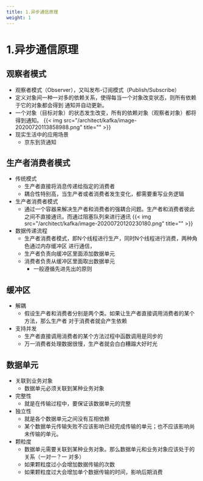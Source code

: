 ```yaml
---
title: 1.异步通信原理
weight: 1
---
```

# 1.异步通信原理
## 观察者模式
* 观察者模式（Observer），又叫发布-订阅模式（Publish/Subscribe） 
* 定义对象间一种一对多的依赖关系，使得每当一个对象改变状态，则所有依赖于它的对象都会得到 通知并自动更新。 
* 一个对象（目标对象）的状态发生改变，所有的依赖对象（观察者对象）都将得到通知。
{{< img src="/architect/kafka/image-20200720113858988.png" title="" >}}
* 现实生活中的应用场景
    * 京东到货通知
    
## 生产者消费者模式
* 传统模式
    * 生产者直接将消息传递给指定的消费者
    * 耦合性特别高，当生产者或者消费者发生变化，都需要重写业务逻辑
* 生产者消费者模式
    * 通过一个容器来解决生产者和消费者的强耦合问题。生产者和消费者彼此之间不直接通讯，而通过阻塞队列来进行通讯
    {{< img src="/architect/kafka/image-20200720120230180.png" title="" >}}
* 数据传递流程
    * 生产者消费者模式，即N个线程进行生产，同时N个线程进行消费，两种角色通过内存缓冲区 进行通信，
    * 生产者负责向缓冲区里面添加数据单元
    * 消费者负责从缓冲区里面取出数据单元
        * 一般遵循先进先出的原则
## 缓冲区
* 解耦
    * 假设生产者和消费者分别是两个类。如果让生产者直接调用消费者的某个方法，那么生产者 对于消费者就会产生依赖
* 支持并发
    * 生产者直接调用消费者的某个方法过程中函数调用是同步的
    * 万一消费者处理数据很慢，生产者就会白白糟蹋大好时光

## 数据单元
* 关联到业务对象
    * 数据单元必须关联到某种业务对象
* 完整性
    * 就是在传输过程中，要保证该数据单元的完整
* 独立性
    * 就是各个数据单元之间没有互相依赖
    * 某个数据单元传输失败不应该影响已经完成传输的单元；也不应该影响尚未传输的单元。
* 颗粒度
    * 数据单元需要关联到某种业务对象。那么数据单元和业务对象应该处于的关系（一对一？一 对多）
    * 如果颗粒度过小会增加数据传输的次数
    * 如果颗粒度过大会增加单个数据传输的时间，影响后期消费
